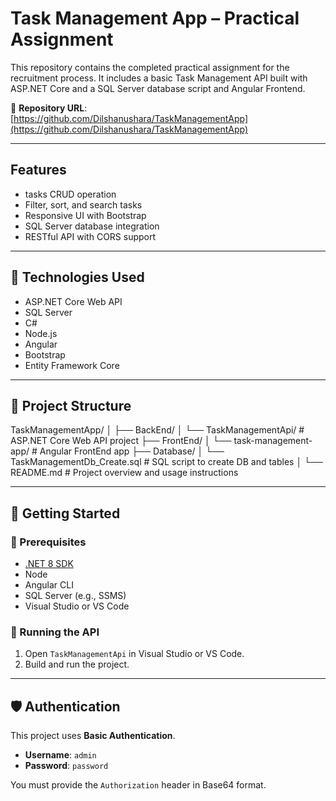 # Task Management App – Practical Assignment

This repository contains the completed practical assignment for the recruitment process. It includes a basic Task Management API built with ASP.NET Core and a SQL Server database script and Angular Frontend.

🔗 **Repository URL**: [https://github.com/Dilshanushara/TaskManagementApp](https://github.com/Dilshanushara/TaskManagementApp)

---

## Features

- tasks CRUD operation
- Filter, sort, and search tasks
- Responsive UI with Bootstrap
- SQL Server database integration
- RESTful API with CORS support

---

## 🔧 Technologies Used

- ASP.NET Core Web API
- SQL Server
- C#
- Node.js
- Angular
- Bootstrap
- Entity Framework Core


---

## 📁 Project Structure
TaskManagementApp/
│
├── BackEnd/
│ └── TaskManagementApi/ # ASP.NET Core Web API project
├── FrontEnd/
│ └── task-management-app/ # Angular FrontEnd app
├── Database/
│ └── TaskManagementDb_Create.sql # SQL script to create DB and tables
│
└── README.md # Project overview and usage instructions




---

## 🚀 Getting Started

### 🔹 Prerequisites

- [.NET 8 SDK](https://dotnet.microsoft.com/download)
- Node
- Angular CLI
- SQL Server (e.g., SSMS)
- Visual Studio or VS Code

### 🔹 Running the API

1. Open `TaskManagementApi` in Visual Studio or VS Code.
2. Build and run the project.

---

## 🛡️ Authentication

This project uses **Basic Authentication**.

- **Username**: `admin`  
- **Password**: `password`

You must provide the `Authorization` header in Base64 format.  



